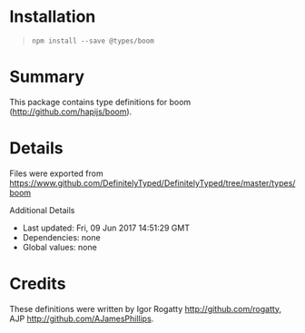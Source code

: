 # Installation
> `npm install --save @types/boom`

# Summary
This package contains type definitions for boom (http://github.com/hapijs/boom).

# Details
Files were exported from https://www.github.com/DefinitelyTyped/DefinitelyTyped/tree/master/types/boom

Additional Details
 * Last updated: Fri, 09 Jun 2017 14:51:29 GMT
 * Dependencies: none
 * Global values: none

# Credits
These definitions were written by Igor Rogatty <http://github.com/rogatty>, AJP <http://github.com/AJamesPhillips>.
